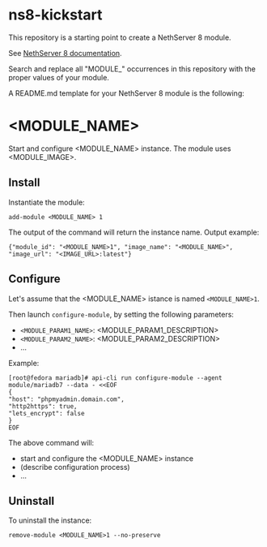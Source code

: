 # ns8-kickstart

This repository is a starting point to create a NethServer 8 module.

See [NethServer 8 documentation](https://github.com/NethServer/ns8-scratchpad#readme).

Search and replace all "MODULE_" occurrences in this repository with the proper values of your module.

A README.md template for your NethServer 8 module is the following:

# <MODULE_NAME>

Start and configure <MODULE_NAME> instance.
The module uses <MODULE_IMAGE>.

## Install

Instantiate the module:
```
add-module <MODULE_NAME> 1
```

The output of the command will return the instance name.
Output example:
```
{"module_id": "<MODULE_NAME>1", "image_name": "<MODULE_NAME>", "image_url": "<IMAGE_URL>:latest"}
```

## Configure

Let's assume that the <MODULE_NAME> istance is named `<MODULE_NAME>1`.

Then launch `configure-module`, by setting the following parameters:
- `<MODULE_PARAM1_NAME>`: <MODULE_PARAM1_DESCRIPTION>
- `<MODULE_PARAM2_NAME>`: <MODULE_PARAM2_DESCRIPTION>
- ...

Example:
```
[root@fedora mariadb]# api-cli run configure-module --agent module/mariadb7 --data - <<EOF
{ 
"host": "phpmyadmin.domain.com", 
"http2https": true,
"lets_encrypt": false
}
EOF
```

The above command will:
- start and configure the <MODULE_NAME> instance
- (describe configuration process)
- ...

## Uninstall

To uninstall the instance:
```
remove-module <MODULE_NAME>1 --no-preserve
```
